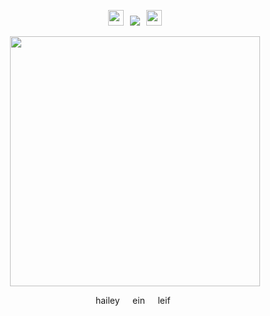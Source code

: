 <p align= "center"> <p align="center"> <img src= "https://cdn.discordapp.com/emojis/1181653387008294932.gif?size=28&quality=lossless" width="25">⠀<img src= "https://komarev.com/ghpvc/?username=hhaileykin&label&color=red&label=angels" </p>⠀<img src= "https://cdn.discordapp.com/emojis/1181653399410835598.gif?size=28&quality=lossless" width="25">

<p align= "center"> <img src= "https://64.media.tumblr.com/d0bf21488aa16826209c000e913bfe57/a97ee1baeaa45d9f-0a/s1280x1920/eebde66ff50e7824295071f65ee8672c645f7deb.pnj"width="400"> </p>

<p align="center"> hailey⠀⠀ein⠀⠀leif⠀⠀</p> 


